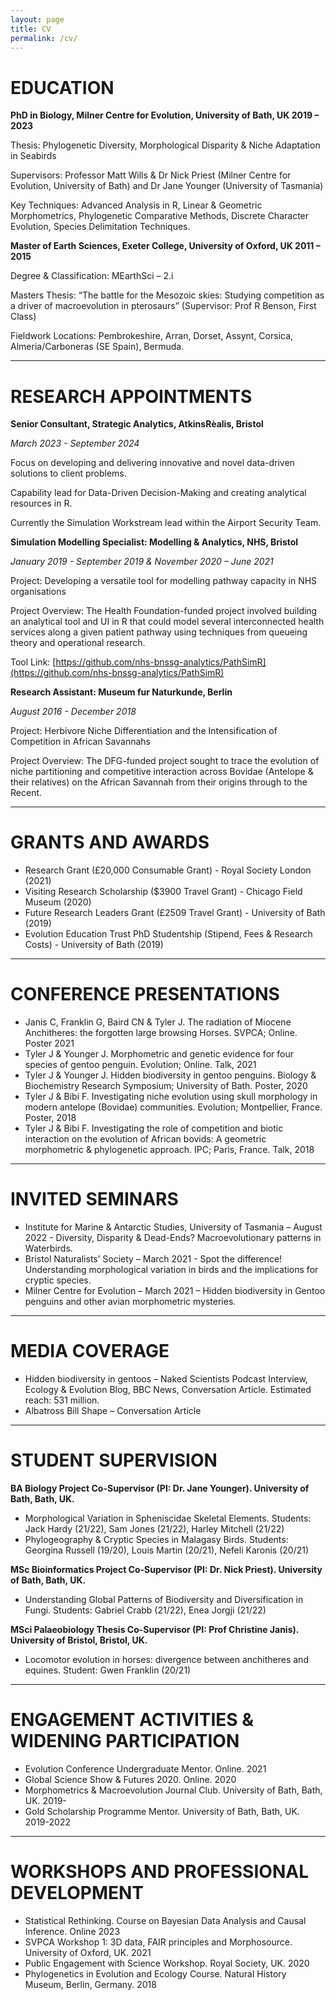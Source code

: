 ```yaml
---
layout: page
title: CV
permalink: /cv/
---
```


# EDUCATION
**PhD in Biology, Milner Centre for Evolution, University of Bath, UK 2019 – 2023**

Thesis: Phylogenetic Diversity, Morphological Disparity & Niche Adaptation in Seabirds

Supervisors: Professor Matt Wills & Dr Nick Priest (Milner Centre for Evolution, University of Bath) and Dr Jane Younger (University of Tasmania)

Key Techniques: Advanced Analysis in R, Linear & Geometric Morphometrics, Phylogenetic Comparative Methods, Discrete Character Evolution, Species Delimitation Techniques.

**Master of Earth Sciences, Exeter College, University of Oxford, UK 2011 – 2015**

Degree & Classification: MEarthSci – 2.i

Masters Thesis: “The battle for the Mesozoic skies: Studying competition as a driver of macroevolution in pterosaurs” (Supervisor: Prof R Benson, First Class)

Fieldwork Locations: Pembrokeshire, Arran, Dorset, Assynt, Corsica, Almeria/Carboneras (SE Spain), Bermuda.

***

# RESEARCH APPOINTMENTS
**Senior Consultant, Strategic Analytics, AtkinsRèalis, Bristol**

*March 2023 - September 2024*

Focus on developing and delivering innovative and novel data-driven solutions to client problems.

Capability lead for Data-Driven Decision-Making and creating analytical resources in R. 

Currently the Simulation Workstream lead within the Airport Security Team. 

**Simulation Modelling Specialist: Modelling & Analytics, NHS, Bristol** 

*January 2019 - September 2019 & November 2020 – June 2021*

Project: Developing a versatile tool for modelling pathway capacity in NHS organisations

Project Overview: The Health Foundation-funded project involved building an analytical tool and UI in R that could model several interconnected health services along a given patient pathway using techniques from queueing theory and operational research. 

Tool Link: [https://github.com/nhs-bnssg-analytics/PathSimR](https://github.com/nhs-bnssg-analytics/PathSimR)

**Research Assistant: Museum fur Naturkunde, Berlin** 

*August 2016 - December 2018*

Project: Herbivore Niche Differentiation and the Intensification of Competition in African Savannahs

Project Overview: The DFG-funded project sought to trace the evolution of niche partitioning and competitive interaction across Bovidae (Antelope & their relatives) on the African Savannah from their origins through to the Recent. 

***

# GRANTS AND AWARDS
- Research Grant (£20,000 Consumable Grant) - Royal Society London (2021)
- Visiting Research Scholarship ($3900 Travel Grant) - Chicago Field Museum (2020)  
- Future Research Leaders Grant (£2509 Travel Grant) - University of Bath (2019)  
- Evolution Education Trust PhD Studentship (Stipend, Fees & Research Costs) - University of Bath (2019)  

***

# CONFERENCE PRESENTATIONS
- Janis C, Franklin G, Baird CN & Tyler J. The radiation of Miocene Anchitheres: the forgotten large browsing Horses. SVPCA; Online. Poster 2021
- Tyler J & Younger J. Morphometric and genetic evidence for four species of gentoo penguin. Evolution; Online. Talk, 2021
- Tyler J & Younger J. Hidden biodiversity in gentoo penguins. Biology & Biochemistry Research Symposium; University of Bath. Poster, 2020
- Tyler J & Bibi F. Investigating niche evolution using skull morphology in modern antelope (Bovidae) communities. Evolution; Montpellier, France. Poster, 2018
- Tyler J & Bibi F. Investigating the role of competition and biotic interaction on the evolution of African bovids: A geometric morphometric & phylogenetic approach. IPC; Paris, France. Talk, 2018

***

# INVITED SEMINARS
- Institute for Marine & Antarctic Studies, University of Tasmania – August 2022 - Diversity, Disparity & Dead-Ends? Macroevolutionary patterns in Waterbirds.
- Bristol Naturalists’ Society – March 2021 - Spot the difference! Understanding morphological variation in birds and the implications for cryptic species.
- Milner Centre for Evolution – March 2021 – Hidden biodiversity in Gentoo penguins and other avian morphometric mysteries.

***

# MEDIA COVERAGE
- Hidden biodiversity in gentoos – Naked Scientists Podcast Interview, Ecology & Evolution Blog, BBC News, Conversation Article. Estimated reach: 531 million. 
- Albatross Bill Shape – Conversation Article

***

# STUDENT SUPERVISION
**BA Biology Project Co-Supervisor (PI: Dr. Jane Younger). University of Bath, Bath, UK.**
- Morphological Variation in Spheniscidae Skeletal Elements. Students: Jack Hardy (21/22), Sam Jones (21/22), Harley Mitchell (21/22)
- Phylogeography & Cryptic Species in Malagasy Birds. Students: Georgina Russell (19/20), Louis Martin (20/21), Nefeli Karonis (20/21)

**MSc Bioinformatics Project Co-Supervisor (PI: Dr. Nick Priest). University of Bath, Bath, UK.**
- Understanding Global Patterns of Biodiversity and Diversification in Fungi. Students: Gabriel Crabb (21/22), Enea Jorgji (21/22)

**MSci Palaeobiology Thesis Co-Supervisor (PI: Prof Christine Janis). University of Bristol, Bristol, UK.**
- Locomotor evolution in horses: divergence between anchitheres and equines. Student: Gwen Franklin (20/21)

***

# ENGAGEMENT ACTIVITIES & WIDENING PARTICIPATION
- Evolution Conference Undergraduate Mentor. Online. 2021
- Global Science Show & Futures 2020. Online. 2020
- Morphometrics & Macroevolution Journal Club. University of Bath, Bath, UK. 2019-
- Gold Scholarship Programme Mentor. University of Bath, Bath, UK. 2019-2022

***

# WORKSHOPS AND PROFESSIONAL DEVELOPMENT
- Statistical Rethinking. Course on Bayesian Data Analysis and Causal Inference. Online 2023
- SVPCA Workshop 1: 3D data, FAIR principles and Morphosource. University of Oxford, UK. 2021
- Public Engagement with Science Workshop. Royal Society, UK. 2020
- Phylogenetics in Evolution and Ecology Course. Natural History Museum, Berlin, Germany. 2018
